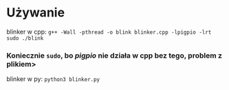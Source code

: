 # Używanie
blinker w cpp:
```g++ -Wall -pthread -o blink blinker.cpp -lpigpio -lrt```
```sudo ./blink```

### Koniecznie `sudo`, bo *pigpio* nie działa w cpp bez tego, problem z plikiem>

blinker w py:
```python3 blinker.py```

